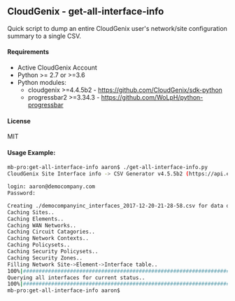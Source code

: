 CloudGenix - get-all-interface-info
---

Quick script to dump an entire CloudGenix user's network/site configuration summary to a single CSV.

#### Requirements
* Active CloudGenix Account
* Python >= 2.7 or >=3.6
* Python modules:
    * cloudgenix >=4.4.5b2 - <https://github.com/CloudGenix/sdk-python>
    * progressbar2 >=3.34.3 - <https://github.com/WoLpH/python-progressbar>

#### License
MIT

#### Usage Example:
```bash
mb-pro:get-all-interface-info aaron$ ./get-all-interface-info.py 
CloudGenix Site Interface info -> CSV Generator v4.5.5b2 (https://api.elcapitan.cloudgenix.com)

login: aaron@democompany.com
Password: 

Creating ./democompanyinc_interfaces_2017-12-20-21-28-58.csv for data output...
Caching Sites..
Caching Elements..
Caching WAN Networks..
Caching Circuit Catagories..
Caching Network Contexts..
Caching Policysets..
Caching Security Policysets..
Caching Security Zones..
Filling Network Site->Element->Interface table..
100%|###################################################################################################|Time: 0:01:39
Querying all interfaces for current status..
100%|###################################################################################################|Time: 0:08:54
mb-pro:get-all-interface-info aaron$ 
```